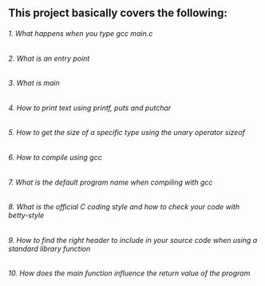 ## This project basically covers the following:
###### 1. What happens when you type gcc main.c
###### 2. What is an entry point
###### 3. What is main
###### 4. How to print text using printf, puts and putchar
###### 5. How to get the size of a specific type using the unary operator sizeof
###### 6. How to compile using gcc
###### 7. What is the default program name when compiling with gcc
###### 8. What is the official C coding style and how to check your code with betty-style
###### 9. How to find the right header to include in your source code when using a standard library function
###### 10. How does the main function influence the return value of the program
